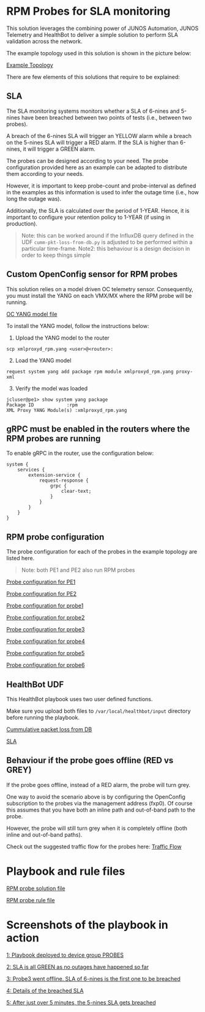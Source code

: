 # RPM Probes for SLA monitoring

This solution leverages the combining power of JUNOS Automation, JUNOS Telemetry and HealthBot to deliver a simple solution to perform SLA validation across the network.

The example topology used in this solution is shown in the picture below:

[Example Topology](pictures/Example_topology.png)

There are few elements of this solutions that require to be explained:


## SLA

The SLA monitoring systems monitors whether a SLA of 6-nines and 5-nines have been breached between two points of tests (i.e., between two probes).

A breach of the 6-nines SLA will trigger an YELLOW alarm while a breach on the 5-nines SLA will trigger a RED alarm. If the SLA is higher than 6-nines, it will trigger a GREEN alarm.

The probes can be designed according to your need. The probe configuration provided here as an example can be adapted to distribute them according to your needs.

However, it is important to keep probe-count and probe-interval as defined in the examples as this information is used to infer the outage time (i.e., how long the outage was).

Additionally, the SLA is calculated over the period of 1-YEAR. Hence, it is important to configure your retention policy to 1-YEAR (if using in production).

> Note: this can be worked around if the InfluxDB query defined in the UDF `cumm-pkt-loss-from-db.py` is adjusted to be performed within a particular time-frame.
> Note2: this behaviour is a design decision in order to keep things simple


## Custom OpenConfig sensor for RPM probes

This solution relies on a model driven OC telemetry sensor. Consequently, you must install the YANG on each VMX/MX where the RPM probe will be running.

[OC YANG model file](oc_yang_model/xmlproxyd_rpm.yang)

To install the YANG model, follow the instructions below:

1) Upload the YANG model to the router

```
scp xmlproxyd_rpm.yang <user>@<router>:
```

2) Load the YANG model

```
request system yang add package rpm module xmlproxyd_rpm.yang proxy-xml
```

3) Verify the model was loaded

```
jcluser@pe1> show system yang package
Package ID            :rpm
XML Proxy YANG Module(s) :xmlproxyd_rpm.yang
```


## gRPC must be enabled in the routers where the RPM probes are running

To enable gRPC in the router, use the configuration below:

```
system {
    services {
        extension-service {
            request-response {
                grpc {
                    clear-text;
                }
            }
        }
    }
}
```


## RPM probe configuration

The probe configuration for each of the probes in the example topology are listed here.

> Note: both PE1 and PE2 also run RPM probes

[Probe configuration for PE1](probes_configuration/pe1.cnf)

[Probe configuration for PE2](probes_configuration/pe2.cnf)

[Probe configuration for probe1](probes_configuration/probe1.cnf)

[Probe configuration for probe2](probes_configuration/probe2.cnf)

[Probe configuration for probe3](probes_configuration/probe3.cnf)

[Probe configuration for probe4](probes_configuration/probe4.cnf)

[Probe configuration for probe5](probes_configuration/probe5.cnf)

[Probe configuration for probe6](probes_configuration/probe6.cnf)


## HealthBot UDF

This HealthBot playbook uses two user defined functions. 

Make sure you upload both files to `/var/local/healthbot/input` directory before running the playbook.

[Cummulative packet loss from DB](udf/cumm-pkt-loss-from-db.py)

[SLA](udf/sla.py)


## Behaviour if the probe goes offline (RED vs GREY)

If the probe goes offline, instead of a RED alarm, the probe will turn grey. 

One way to avoid the scenario above is by configuring the OpenConfig subscription to the probes via the management address (fxp0).
Of course this assumes that you have both an inline path and out-of-band path to the probe.

However, the probe will still turn grey when it is completely offline (both inline and out-of-band paths).

Check out the suggested traffic flow for the probes here: [Traffic Flow](pictures/6.Topology_traffic_flow.png)



# Playbook and rule files

[RPM probe solution file](rpm-probe.playbook)

[RPM probe rule file](rpm-probe.rule)


# Screenshots of the playbook in action

[1: Playbook deployed to device group PROBES](pictures/1.Playbook-deployed-to-PROBES-device-group.png)

[2: SLA is all GREEN as no outages have happened so far](pictures/2.SLA_is_all_green_as_no_outages_have_occurred.png)

[3: Probe3 went offline. SLA of 6-nines is the first one to be breached](pictures/3.Probe3_went_offline_first_SLA_to_breach_is_6_nines.png)

[4: Details of the breached SLA](pictures/4.Details_of_the_SLA_breach.png)

[5: After just over 5 minutes, the 5-nines SLA gets breached](pictures/5.After_just_over_5_minutes_the_5_nines_SLA_gets_breached.png)

